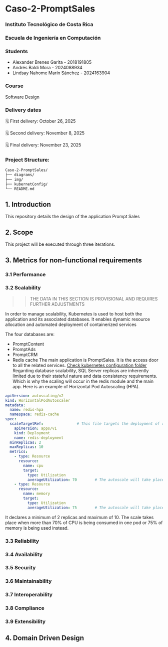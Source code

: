 # Caso-2-PromptSales
### Instituto Tecnológico de Costa Rica
### Escuela de Ingeniería en Computación
### Students
- Alexander Brenes Garita - 2018191805
- Andrés Baldi Mora - 2024088934
- Lindsay Nahome Marín Sánchez - 2024163904
### Course
Software Design
### Delivery dates
🗓️ First delivery: October 26, 2025

🗓️ Second delivery: November 8, 2025

🗓️ Final delivery: November 23, 2025


### Project Structure:

```bash
Caso-2-PromptSales/
├── diagrams/
├── img/
├── kubernetConfig/
└── README.md
```

## 1. Introduction
This repository details the design of the application Prompt Sales

## 2. Scope
This project will be executed through three iterations.

## 3. Metrics for non-functional requirements

### 3.1 Performance

### 3.2 Scalability
>>THE DATA IN THIS SECTION IS PROVISIONAL AND REQUIRES FURTHER ADJUSTMENTS

In order to manage scalability, Kubernetes is used to host both the application and its associated databases. It enables dynamic resource allocation and automated deployment of containerized services

The four databases are:
- PromptContent
- PromptAds
- PromptCRM
- Redis cache
The main application is PromptSales. It is the access door to all the related services.
[Check kubernetes configuration folder]( https://github.com/CholiRat/Caso-2-PromptSales/tree/main/kubernetConfig)
Regarding database scalability, SQL Server replicas are inherently limited due to their stateful nature and data consistency requirements. Which is why the scaling will occur in the redis module and the main app.
Here is an example of Horizontal Pod Autoscaling (HPA). 
```yaml
apiVersion: autoscaling/v2
kind: HorizontalPodAutoscaler
metadata:
  name: redis-hpa
  namespace: redis-cache
spec:
  scaleTargetRef:				# This file targets the deployment of redis.
    apiVersion: apps/v1
    kind: Deployment
    name: redis-deployment
  minReplicas: 2
  maxReplicas: 10
  metrics:
    - type: Resource
      resource:
        name: cpu
        target:
          type: Utilization
          averageUtilization: 70		# The autoscale will take place when more than 70% of a pod's cpu is being used
    - type: Resource
      resource:
        name: memory
        target:
          type: Utilization
          averageUtilization: 75		# The autoscale will take place when more than 75% of a pod's memory is being used
```
It declares a minimum of 2 replicas and maximum of 10. The scale takes place when more than 70% of CPU is being consumed in one pod or 75% of memory is being used instead.

### 3.3 Reliability

### 3.4 Availability

### 3.5 Security

### 3.6 Maintainability

### 3.7 Interoperability

### 3.8 Compliance

### 3.9 Extensibility

## 4. Domain Driven Design














